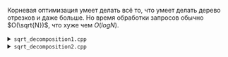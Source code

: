 Корневая оптимизация умеет делать всё то, что умеет делать дерево отрезков и даже больше. Но время обработки запросов обычно $O(\sqrt{N})$, что хуже чем $O(logN)$.

<details>
<summary><code>sqrt_decomposition1.cpp</code></summary>

1. $a[x]$ += $y$ $O(1)$
2. $sum(l,r)$ $O(\sqrt{N})$
</details>
<details>
<summary><code>sqrt_decomposition2.cpp</code></summary>

1. $upd(l,r)$+=$k$ $O(\sqrt{N})$
2. $sum(l,r)$ $O(\sqrt{N})$
</details>